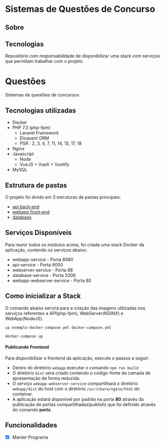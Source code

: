 # Sistemas de Questões de Concurso

## Sobre


## Tecnologias

Repositório com responsabilidade de disponibilizar uma stack com serviços que permitam trabalhar com o projeto.

# Questões
Sistemas de questões de concursos


## Tecnologias utilizadas

- Docker
- PHP 7.3 (php-fpm)
  - Laravel Framework
  - Eloquent ORM
  - PSR : 2, 3, 4, 7, 11, 14, 15, 17, 18
- Nginx
- Javascript
  - Node
  - VueJS + VueX + Vuetify
- MySQL

## Estrutura de pastas

O projeto foi divido em 3 estruturas de pastas principais:

- [api back-end](./api)
- [webapp front-end](./webapp)
- [database](./database)

## Serviços Disponíveis

Para reunir todos os módulos acima, foi criada uma stack Docker da aplicação, contendo os serviços abaixo:

- webapp-service - Porta 8080
- api-service - Porta 9000
- webserver-service - Porta 88
- database-service - Porta 3306
- webapp-webserver-service - Porta 80

## Como inicializar a Stack

O comando abaixo servirá para a criação das imagens utilizadas nos serviços referentes a API(php-fpm),
WebServer(NGINX) e WebApp(NodeJS).

```console
cp exemplo-docker-compose.yml docker-compose.yml
```
```console
docker-compose up
```

#### Publicando Frontend

Para disponibilizar o frontend da aplicação, execute o passos a seguir:
- Dentro do diretório `webapp`  executar o comando `npm run build` 
- O diretório `dist` será criado contendo o código-fonte da camada de apresentação de forma reduzida.
- O serviço `webapp-webserver-service` compartilhará o diretório `webapp/dist` do host com o diretório 
`/usr/share/nginx/html` do container.
- A aplicação estará disponível por padrão na porta **80** através da publicação de portas compartilhadas(publish) 
que foi definido através do comando **ports**.

## Funcionalidades 
  
- [x] Manter Programa
